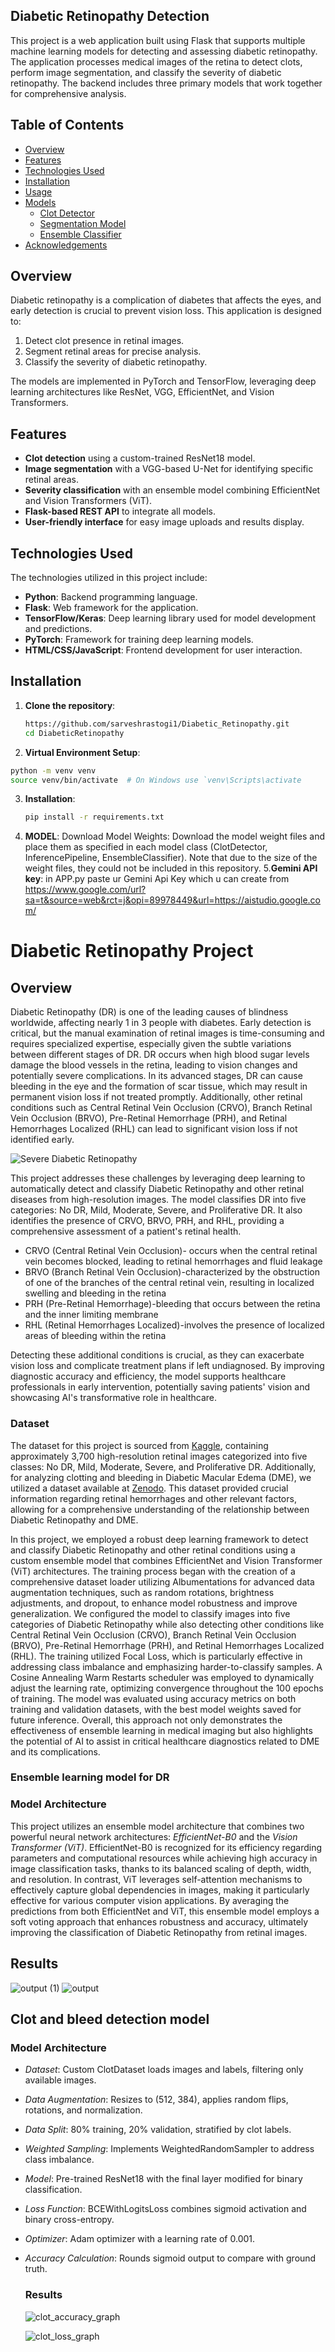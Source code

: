 ## Diabetic Retinopathy Detection

This project is a web application built using Flask that supports multiple machine learning models for detecting and assessing diabetic retinopathy. The application processes medical images of the retina to detect clots, perform image segmentation, and classify the severity of diabetic retinopathy. The backend includes three primary models that work together for comprehensive analysis.

## Table of Contents
- [Overview](#overview)
- [Features](#features)
- [Technologies Used](#technologies-used)
- [Installation](#installation)
- [Usage](#usage)
- [Models](#models)
  - [Clot Detector](#clot-detector)
  - [Segmentation Model](#segmentation-model)
  - [Ensemble Classifier](#ensemble-classifier)
- [Acknowledgements](#acknowledgements)

## Overview
Diabetic retinopathy is a complication of diabetes that affects the eyes, and early detection is crucial to prevent vision loss. This application is designed to:
1. Detect clot presence in retinal images.
2. Segment retinal areas for precise analysis.
3. Classify the severity of diabetic retinopathy.

The models are implemented in PyTorch and TensorFlow, leveraging deep learning architectures like ResNet, VGG, EfficientNet, and Vision Transformers.

## Features
- **Clot detection** using a custom-trained ResNet18 model.
- **Image segmentation** with a VGG-based U-Net for identifying specific retinal areas.
- **Severity classification** with an ensemble model combining EfficientNet and Vision Transformers (ViT).
- **Flask-based REST API** to integrate all models.
- **User-friendly interface** for easy image uploads and results display.

## Technologies Used
The technologies utilized in this project include:
- **Python**: Backend programming language.
- **Flask**: Web framework for the application.
- **TensorFlow/Keras**: Deep learning library used for model development and predictions.
- **PyTorch**: Framework for training deep learning models.
- **HTML/CSS/JavaScript**: Frontend development for user interaction.

## Installation

1. **Clone the repository**:
   ```bash
   https://github.com/sarveshrastogi1/Diabetic_Retinopathy.git
   cd DiabeticRetinopathy
2. **Virtual Environment Setup**:
  ```bash
  python -m venv venv
  source venv/bin/activate  # On Windows use `venv\Scripts\activate
  ```
3. **Installation**:
   ```bash
   pip install -r requirements.txt
   ```
4. **MODEL**:
Download Model Weights: Download the model weight files and place them as specified in each model class (ClotDetector, InferencePipeline, EnsembleClassifier). Note that due to the size of the weight files, they could not be included in this repository.
5.**Gemini API key**:
   in APP.py paste ur Gemini Api Key which u can create from https://www.google.com/url?sa=t&source=web&rct=j&opi=89978449&url=https://aistudio.google.com/
# Diabetic Retinopathy Project

## Overview

Diabetic Retinopathy (DR) is one of the leading causes of blindness worldwide, affecting nearly 1 in 3 people with diabetes. Early detection is critical, but the manual examination of retinal images is time-consuming and requires specialized expertise, especially given the subtle variations between different stages of DR. DR occurs when high blood sugar levels damage the blood vessels in the retina, leading to vision changes and potentially severe complications. In its advanced stages, DR can cause bleeding in the eye and the formation of scar tissue, which may result in permanent vision loss if not treated promptly. Additionally, other retinal conditions such as Central Retinal Vein Occlusion (CRVO), Branch Retinal Vein Occlusion (BRVO), Pre-Retinal Hemorrhage (PRH), and Retinal Hemorrhages Localized (RHL) can lead to significant vision loss if not identified early.

![Severe Diabetic Retinopathy](https://github.com/user-attachments/assets/d2f17a4d-1eb3-4411-a64f-b00d8c561b16)


This project addresses these challenges by leveraging deep learning to automatically detect and classify Diabetic Retinopathy and other retinal diseases from high-resolution images. The model classifies DR into five categories: No DR, Mild, Moderate, Severe, and Proliferative DR. It also identifies the presence of CRVO, BRVO, PRH, and RHL, providing a comprehensive assessment of a patient's retinal health.

- CRVO (Central Retinal Vein Occlusion)- occurs when the central retinal vein becomes blocked, leading to retinal hemorrhages and fluid leakage
- BRVO (Branch Retinal Vein Occlusion)-characterized by the obstruction of one of the branches of the central retinal vein, resulting in localized swelling and bleeding in the retina
- PRH (Pre-Retinal Hemorrhage)-bleeding that occurs between the retina and the inner limiting membrane
- RHL (Retinal Hemorrhages Localized)-involves the presence of localized areas of bleeding within the retina

Detecting these additional conditions is crucial, as they can exacerbate vision loss and complicate treatment plans if left undiagnosed. By improving diagnostic accuracy and efficiency, the model supports healthcare professionals in early intervention, potentially saving patients' vision and showcasing AI's transformative role in healthcare.

### Dataset
The dataset for this project is sourced from [Kaggle](https://www.kaggle.com/datasets/sovitrath/diabetic-retinopathy-224x224-2019-data), containing approximately 3,700 high-resolution retinal images categorized into five classes: No DR, Mild, Moderate, Severe, and Proliferative DR. Additionally, for analyzing clotting and bleeding in Diabetic Macular Edema (DME), we utilized a dataset available at [Zenodo](https://zenodo.org/records/7505822). This dataset provided crucial information regarding retinal hemorrhages and other relevant factors, allowing for a comprehensive understanding of the relationship between Diabetic Retinopathy and DME.

In this project, we employed a robust deep learning framework to detect and classify Diabetic Retinopathy and other retinal conditions using a custom ensemble model that combines EfficientNet and Vision Transformer (ViT) architectures. The training process began with the creation of a comprehensive dataset loader utilizing Albumentations for advanced data augmentation techniques, such as random rotations, brightness adjustments, and dropout, to enhance model robustness and improve generalization. We configured the model to classify images into five categories of Diabetic Retinopathy while also detecting other conditions like Central Retinal Vein Occlusion (CRVO), Branch Retinal Vein Occlusion (BRVO), Pre-Retinal Hemorrhage (PRH), and Retinal Hemorrhages Localized (RHL). The training utilized Focal Loss, which is particularly effective in addressing class imbalance and emphasizing harder-to-classify samples. A Cosine Annealing Warm Restarts scheduler was employed to dynamically adjust the learning rate, optimizing convergence throughout the 100 epochs of training. The model was evaluated using accuracy metrics on both training and validation datasets, with the best model weights saved for future inference. Overall, this approach not only demonstrates the effectiveness of ensemble learning in medical imaging but also highlights the potential of AI to assist in critical healthcare diagnostics related to DME and its complications.

### Ensemble learning model for DR

### Model Architecture
This project utilizes an ensemble model architecture that combines two powerful neural network architectures: *EfficientNet-B0* and the *Vision Transformer (ViT)*. EfficientNet-B0 is recognized for its efficiency regarding parameters and computational resources while achieving high accuracy in image classification tasks, thanks to its balanced scaling of depth, width, and resolution. In contrast, ViT leverages self-attention mechanisms to effectively capture global dependencies in images, making it particularly effective for various computer vision applications. By averaging the predictions from both EfficientNet and ViT, this ensemble model employs a soft voting approach that enhances robustness and accuracy, ultimately improving the classification of Diabetic Retinopathy from retinal images.

## Results
![output (1)](https://github.com/user-attachments/assets/4d58e008-7b10-4070-ba54-9dc5d3579af2)
![output](https://github.com/user-attachments/assets/cd70e467-bc33-457b-956c-1ded6809c710)
## Clot and bleed detection model
### Model Architecture

- *Dataset*: Custom ClotDataset loads images and labels, filtering only available images.
- *Data Augmentation*: Resizes to (512, 384), applies random flips, rotations, and normalization.
- *Data Split*: 80% training, 20% validation, stratified by clot labels.
- *Weighted Sampling*: Implements WeightedRandomSampler to address class imbalance.
- *Model*: Pre-trained ResNet18 with the final layer modified for binary classification.
- *Loss Function*: BCEWithLogitsLoss combines sigmoid activation and binary cross-entropy.
- *Optimizer*: Adam optimizer with a learning rate of 0.001.
- *Accuracy Calculation*: Rounds sigmoid output to compare with ground truth.

  ### Results
    
  ![clot_accuracy_graph](https://github.com/user-attachments/assets/17f6e7f5-478b-4d54-a55a-54f8b78c086f)
  
  ![clot_loss_graph](https://github.com/user-attachments/assets/7cb4f5bc-e267-463f-8bc6-9d915f47632b)










